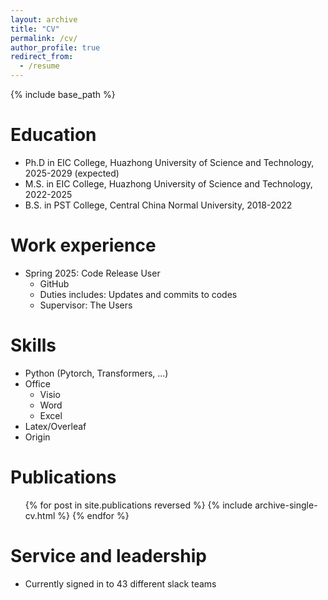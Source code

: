 ```yaml
---
layout: archive
title: "CV"
permalink: /cv/
author_profile: true
redirect_from:
  - /resume
---
```


{% include base_path %}

Education
======
* Ph.D in EIC College, Huazhong University of Science and Technology, 2025-2029 (expected)
* M.S. in EIC College, Huazhong University of Science and Technology, 2022-2025
* B.S. in PST College, Central China Normal University, 2018-2022

Work experience
======
* Spring 2025: Code Release User
  * GitHub
  * Duties includes: Updates and commits to codes
  * Supervisor: The Users
  
Skills
======
* Python (Pytorch, Transformers, ...)
* Office
  * Visio
  * Word
  * Excel
* Latex/Overleaf
* Origin

Publications
======
  <ul>{% for post in site.publications reversed %}
    {% include archive-single-cv.html %}
  {% endfor %}</ul>
  
Service and leadership
======
* Currently signed in to 43 different slack teams
